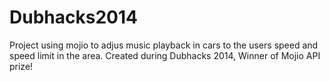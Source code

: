 Dubhacks2014
============
Project using mojio to adjus music playback in cars to the users speed and speed limit in the area. Created during Dubhacks 2014, Winner of Mojio API prize!
